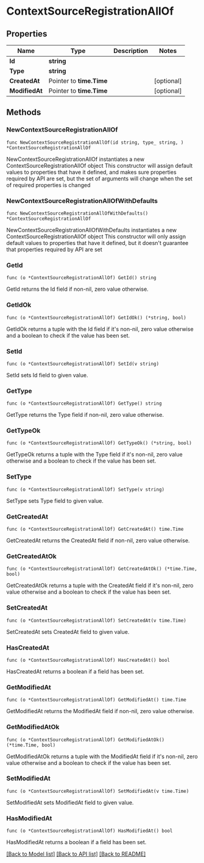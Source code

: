 # ContextSourceRegistrationAllOf

## Properties

Name | Type | Description | Notes
------------ | ------------- | ------------- | -------------
**Id** | **string** |  | 
**Type** | **string** |  | 
**CreatedAt** | Pointer to **time.Time** |  | [optional] 
**ModifiedAt** | Pointer to **time.Time** |  | [optional] 

## Methods

### NewContextSourceRegistrationAllOf

`func NewContextSourceRegistrationAllOf(id string, type_ string, ) *ContextSourceRegistrationAllOf`

NewContextSourceRegistrationAllOf instantiates a new ContextSourceRegistrationAllOf object
This constructor will assign default values to properties that have it defined,
and makes sure properties required by API are set, but the set of arguments
will change when the set of required properties is changed

### NewContextSourceRegistrationAllOfWithDefaults

`func NewContextSourceRegistrationAllOfWithDefaults() *ContextSourceRegistrationAllOf`

NewContextSourceRegistrationAllOfWithDefaults instantiates a new ContextSourceRegistrationAllOf object
This constructor will only assign default values to properties that have it defined,
but it doesn't guarantee that properties required by API are set

### GetId

`func (o *ContextSourceRegistrationAllOf) GetId() string`

GetId returns the Id field if non-nil, zero value otherwise.

### GetIdOk

`func (o *ContextSourceRegistrationAllOf) GetIdOk() (*string, bool)`

GetIdOk returns a tuple with the Id field if it's non-nil, zero value otherwise
and a boolean to check if the value has been set.

### SetId

`func (o *ContextSourceRegistrationAllOf) SetId(v string)`

SetId sets Id field to given value.


### GetType

`func (o *ContextSourceRegistrationAllOf) GetType() string`

GetType returns the Type field if non-nil, zero value otherwise.

### GetTypeOk

`func (o *ContextSourceRegistrationAllOf) GetTypeOk() (*string, bool)`

GetTypeOk returns a tuple with the Type field if it's non-nil, zero value otherwise
and a boolean to check if the value has been set.

### SetType

`func (o *ContextSourceRegistrationAllOf) SetType(v string)`

SetType sets Type field to given value.


### GetCreatedAt

`func (o *ContextSourceRegistrationAllOf) GetCreatedAt() time.Time`

GetCreatedAt returns the CreatedAt field if non-nil, zero value otherwise.

### GetCreatedAtOk

`func (o *ContextSourceRegistrationAllOf) GetCreatedAtOk() (*time.Time, bool)`

GetCreatedAtOk returns a tuple with the CreatedAt field if it's non-nil, zero value otherwise
and a boolean to check if the value has been set.

### SetCreatedAt

`func (o *ContextSourceRegistrationAllOf) SetCreatedAt(v time.Time)`

SetCreatedAt sets CreatedAt field to given value.

### HasCreatedAt

`func (o *ContextSourceRegistrationAllOf) HasCreatedAt() bool`

HasCreatedAt returns a boolean if a field has been set.

### GetModifiedAt

`func (o *ContextSourceRegistrationAllOf) GetModifiedAt() time.Time`

GetModifiedAt returns the ModifiedAt field if non-nil, zero value otherwise.

### GetModifiedAtOk

`func (o *ContextSourceRegistrationAllOf) GetModifiedAtOk() (*time.Time, bool)`

GetModifiedAtOk returns a tuple with the ModifiedAt field if it's non-nil, zero value otherwise
and a boolean to check if the value has been set.

### SetModifiedAt

`func (o *ContextSourceRegistrationAllOf) SetModifiedAt(v time.Time)`

SetModifiedAt sets ModifiedAt field to given value.

### HasModifiedAt

`func (o *ContextSourceRegistrationAllOf) HasModifiedAt() bool`

HasModifiedAt returns a boolean if a field has been set.


[[Back to Model list]](../README.md#documentation-for-models) [[Back to API list]](../README.md#documentation-for-api-endpoints) [[Back to README]](../README.md)


